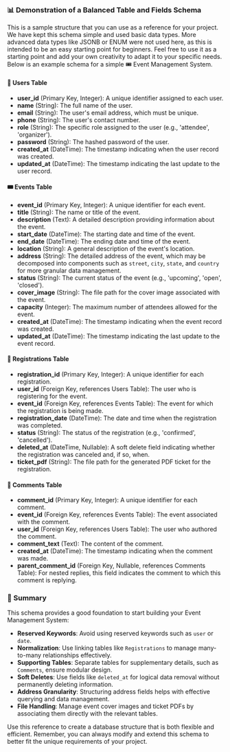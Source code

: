 ### 📊 Demonstration of a Balanced Table and Fields Schema

This is a sample structure that you can use as a reference for your project. We have kept this schema simple and used basic data types. More advanced data types like JSONB or ENUM were not used here, as this is intended to be an easy starting point for beginners. Feel free to use it as a starting point and add your own creativity to adapt it to your specific needs. Below is an example schema for a simple 🎟️ Event Management System.

#### 👥 Users Table
- **user_id** (Primary Key, Integer): A unique identifier assigned to each user.
- **name** (String): The full name of the user.
- **email** (String): The user's email address, which must be unique.
- **phone** (String): The user's contact number.
- **role** (String): The specific role assigned to the user (e.g., 'attendee', 'organizer').
- **password** (String): The hashed password of the user.
- **created_at** (DateTime): The timestamp indicating when the user record was created.
- **updated_at** (DateTime): The timestamp indicating the last update to the user record.

#### 🎟️ Events Table
- **event_id** (Primary Key, Integer): A unique identifier for each event.
- **title** (String): The name or title of the event.
- **description** (Text): A detailed description providing information about the event.
- **start_date** (DateTime): The starting date and time of the event.
- **end_date** (DateTime): The ending date and time of the event.
- **location** (String): A general description of the event's location.
- **address** (String): The detailed address of the event, which may be decomposed into components such as `street`, `city`, `state`, and `country` for more granular data management.
- **status** (String): The current status of the event (e.g., 'upcoming', 'open', 'closed').
- **cover_image** (String): The file path for the cover image associated with the event.
- **capacity** (Integer): The maximum number of attendees allowed for the event.
- **created_at** (DateTime): The timestamp indicating when the event record was created.
- **updated_at** (DateTime): The timestamp indicating the last update to the event record.

#### 📝 Registrations Table
- **registration_id** (Primary Key, Integer): A unique identifier for each registration.
- **user_id** (Foreign Key, references Users Table): The user who is registering for the event.
- **event_id** (Foreign Key, references Events Table): The event for which the registration is being made.
- **registration_date** (DateTime): The date and time when the registration was completed.
- **status** (String): The status of the registration (e.g., 'confirmed', 'cancelled').
- **deleted_at** (DateTime, Nullable): A soft delete field indicating whether the registration was canceled and, if so, when.
- **ticket_pdf** (String): The file path for the generated PDF ticket for the registration.

#### 💬 Comments Table
- **comment_id** (Primary Key, Integer): A unique identifier for each comment.
- **event_id** (Foreign Key, references Events Table): The event associated with the comment.
- **user_id** (Foreign Key, references Users Table): The user who authored the comment.
- **comment_text** (Text): The content of the comment.
- **created_at** (DateTime): The timestamp indicating when the comment was made.
- **parent_comment_id** (Foreign Key, Nullable, references Comments Table): For nested replies, this field indicates the comment to which this comment is replying.

### 📑 Summary
This schema provides a good foundation to start building your Event Management System:
- **Reserved Keywords**: Avoid using reserved keywords such as `user` or `date`.
- **Normalization**: Use linking tables like `Registrations` to manage many-to-many relationships effectively.
- **Supporting Tables**: Separate tables for supplementary details, such as `Comments`, ensure modular design.
- **Soft Deletes**: Use fields like `deleted_at` for logical data removal without permanently deleting information.
- **Address Granularity**: Structuring address fields helps with effective querying and data management.
- **File Handling**: Manage event cover images and ticket PDFs by associating them directly with the relevant tables.

Use this reference to create a database structure that is both flexible and efficient. Remember, you can always modify and extend this schema to better fit the unique requirements of your project.

